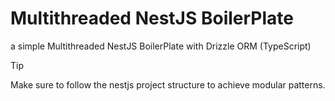 # Multithreaded NestJS BoilerPlate

a simple Multithreaded NestJS BoilerPlate with Drizzle ORM (TypeScript) 

> [!TIP]
> Make sure to follow the nestjs project structure to achieve modular patterns.